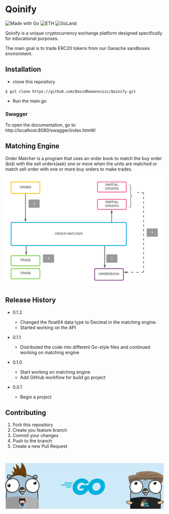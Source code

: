 # Qoinify

![Made with Go](https://img.shields.io/badge/Go-00ADD8?style=for-the-badge&logo=go&logoColor=white)
![ETH](https://img.shields.io/badge/Ethereum-3C3C3D?style=for-the-badge&logo=Ethereum&logoColor=white)
![GoLand](https://img.shields.io/badge/GoLand-0f0f0f?&style=for-the-badge&logo=goland&logoColor=white)

Qoinify is a unique cryptocurrency exchange platform designed specifically for educational purposes.

The main goal is to trade ERC20 tokens from our Ganache sandboxes environment.

## Installation

- clone this repository

```shell
$ git clone https://github.com/DavidRomanovizc/Qoinify.git
```

- Run the main.go

### Swagger
To open the documentation, go to
http://localhost:8080/swagger/index.html#/

## Matching Engine

Order Matcher is a program that uses an order book to match the buy order (bid) with the sell orders(ask) one or more
when the units are matched or match sell order with one or more buy orders to make trades.

![img.png](img/matching_engine.png)

## Release History

- 0.1.2
    - Changed the float64 data type to Decimal in the matching engine.
    - Started working on the API

- 0.1.1
    - Distributed the code into different Go-style files and continued working on matching engine

- 0.1.0
    - Start working on matching engine
    - Add GitHub workflow for build go project

- 0.0.1
    - Begin a project

## Contributing

1. Fork this repository
2. Create you feature branch
3. Commit your changes
4. Push to the branch
5. Create a new Pull Request

<br>

![img.png](img/banner.png)
